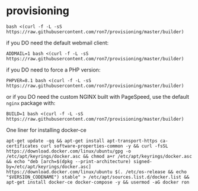 # provisioning

`bash <(curl -f -L -sS https://raw.githubusercontent.com/ron7/provisioning/master/builder)`

if you DO need the default webmail client:

`ADDMAIL=1 bash <(curl -f -L -sS https://raw.githubusercontent.com/ron7/provisioning/master/builder)`

if you DO need to force a PHP version:

`PHPVER=8.1 bash <(curl -f -L -sS https://raw.githubusercontent.com/ron7/provisioning/master/builder)`

or if you DO need the custom NGINX built with PageSpeed, use the default `nginx` package with:

`BUILD=1 bash <(curl -f -L -sS https://raw.githubusercontent.com/ron7/provisioning/master/builder)`

One liner for installing docker-ce

`apt-get update -qq && apt-get install apt-transport-https ca-certificates curl software-properties-common -y && curl -fsSL https://download.docker.com/linux/ubuntu/gpg -o /etc/apt/keyrings/docker.asc && chmod a+r /etc/apt/keyrings/docker.asc && echo "deb [arch=$(dpkg --print-architecture) signed-by=/etc/apt/keyrings/docker.asc] https://download.docker.com/linux/ubuntu $(. /etc/os-release && echo "$VERSION_CODENAME") stable" > /etc/apt/sources.list.d/docker.list && apt-get install docker-ce docker-compose -y && usermod -aG docker ron`
